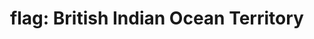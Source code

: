 ---
layout: flags
title: "flag: British Indian Ocean Territory"
emoji: flag_british_indian_ocean_territory
permalink: 🇮🇴.html
image: assets/img/3moji/flag_british_indian_ocean_territory.png
---